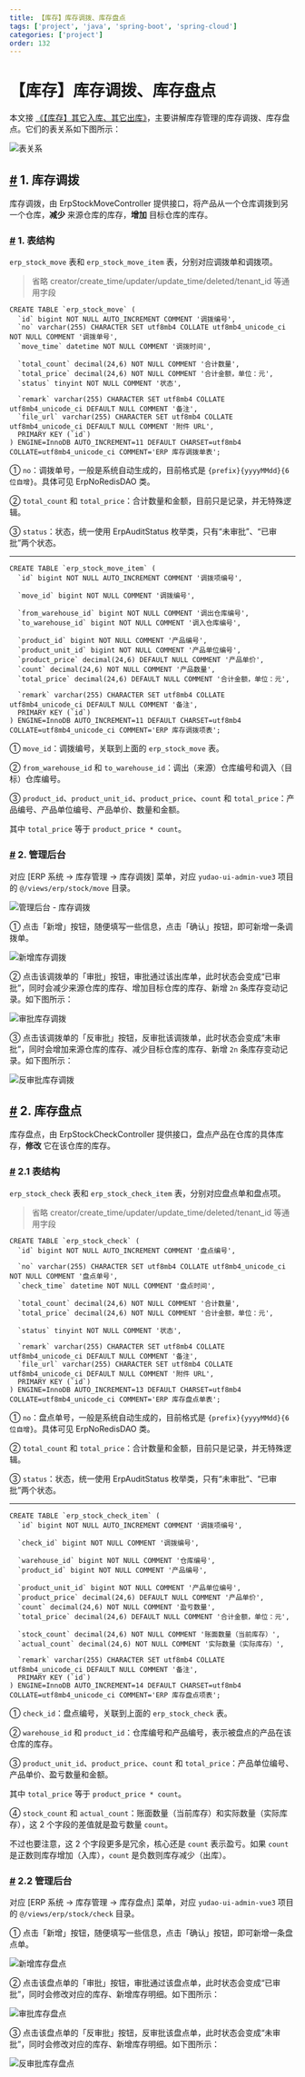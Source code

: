 ```yaml
---
title: 【库存】库存调拨、库存盘点
tags: ['project', 'java', 'spring-boot', 'spring-cloud']
categories: ['project']
order: 132
---
```

# 【库存】库存调拨、库存盘点

本文接 [《【库存】其它入库、其它出库》](/erp/stock-in-out/)，主要讲解库存管理的库存调拨、库存盘点。它们的表关系如下图所示：

 ![表关系](https://cloud.iocoder.cn/img/ERP%E6%89%8B%E5%86%8C/%E5%BA%93%E5%AD%98%E6%A8%A1%E5%9D%9703/%E8%A1%A8%E5%85%B3%E7%B3%BB.png)

 ## [#](#_1-库存调拨) 1. 库存调拨

 库存调拨，由 ErpStockMoveController 提供接口，将产品从一个仓库调拨到另一个仓库，**减少** 来源仓库的库存，**增加** 目标仓库的库存。

 ### [#](#_1-表结构) 1. 表结构

 `erp_stock_move` 表和 `erp_stock_move_item` 表，分别对应调拨单和调拨项。

 
> 省略 creator/create\_time/updater/update\_time/deleted/tenant\_id 等通用字段

 
```
CREATE TABLE `erp_stock_move` (
  `id` bigint NOT NULL AUTO_INCREMENT COMMENT '调拨编号',
  `no` varchar(255) CHARACTER SET utf8mb4 COLLATE utf8mb4_unicode_ci NOT NULL COMMENT '调拨单号',
  `move_time` datetime NOT NULL COMMENT '调拨时间',
  
  `total_count` decimal(24,6) NOT NULL COMMENT '合计数量',
  `total_price` decimal(24,6) NOT NULL COMMENT '合计金额，单位：元',
  `status` tinyint NOT NULL COMMENT '状态',
  
  `remark` varchar(255) CHARACTER SET utf8mb4 COLLATE utf8mb4_unicode_ci DEFAULT NULL COMMENT '备注',
  `file_url` varchar(255) CHARACTER SET utf8mb4 COLLATE utf8mb4_unicode_ci DEFAULT NULL COMMENT '附件 URL',
  PRIMARY KEY (`id`)
) ENGINE=InnoDB AUTO_INCREMENT=11 DEFAULT CHARSET=utf8mb4 COLLATE=utf8mb4_unicode_ci COMMENT='ERP 库存调拨单表';

```
① `no`：调拨单号，一般是系统自动生成的，目前格式是 `{prefix}{yyyyMMdd}{6 位自增}`。具体可见 ErpNoRedisDAO 类。

 ② `total_count` 和 `total_price`：合计数量和金额，目前只是记录，并无特殊逻辑。

 ③ `status`：状态，统一使用 ErpAuditStatus 枚举类，只有“未审批”、“已审批”两个状态。

 

---

 
```
CREATE TABLE `erp_stock_move_item` (
  `id` bigint NOT NULL AUTO_INCREMENT COMMENT '调拨项编号',
  
  `move_id` bigint NOT NULL COMMENT '调拨编号',
 
  `from_warehouse_id` bigint NOT NULL COMMENT '调出仓库编号',
  `to_warehouse_id` bigint NOT NULL COMMENT '调入仓库编号',
   
  `product_id` bigint NOT NULL COMMENT '产品编号',
  `product_unit_id` bigint NOT NULL COMMENT '产品单位编号',
  `product_price` decimal(24,6) DEFAULT NULL COMMENT '产品单价',
  `count` decimal(24,6) NOT NULL COMMENT '产品数量',
  `total_price` decimal(24,6) DEFAULT NULL COMMENT '合计金额，单位：元',
  
  `remark` varchar(255) CHARACTER SET utf8mb4 COLLATE utf8mb4_unicode_ci DEFAULT NULL COMMENT '备注',
  PRIMARY KEY (`id`)
) ENGINE=InnoDB AUTO_INCREMENT=11 DEFAULT CHARSET=utf8mb4 COLLATE=utf8mb4_unicode_ci COMMENT='ERP 库存调拨项表';

```
① `move_id`：调拨编号，关联到上面的 `erp_stock_move` 表。

 ② `from_warehouse_id` 和 `to_warehouse_id`：调出（来源）仓库编号和调入（目标）仓库编号。

 ③ `product_id`、`product_unit_id`、`product_price`、`count` 和 `total_price`：产品编号、产品单位编号、产品单价、数量和金额。

 其中 `total_price` 等于 `product_price * count`。

 ### [#](#_2-管理后台) 2. 管理后台

 对应 [ERP 系统 -> 库存管理 -> 库存调拨] 菜单，对应 `yudao-ui-admin-vue3` 项目的 `@/views/erp/stock/move` 目录。

 ![管理后台 - 库存调拨](https://cloud.iocoder.cn/img/ERP%E6%89%8B%E5%86%8C/%E5%BA%93%E5%AD%98%E6%A8%A1%E5%9D%9703/%E5%BA%93%E5%AD%98%E8%B0%83%E6%8B%A8.png)

 ① 点击「新增」按钮，随便填写一些信息，点击「确认」按钮，即可新增一条调拨单。

 ![新增库存调拨](https://cloud.iocoder.cn/img/ERP%E6%89%8B%E5%86%8C/%E5%BA%93%E5%AD%98%E6%A8%A1%E5%9D%9703/%E5%BA%93%E5%AD%98%E8%B0%83%E6%8B%A8-%E6%96%B0%E5%A2%9E.png)

 ② 点击该调拨单的「审批」按钮，审批通过该出库单，此时状态会变成“已审批”，同时会减少来源仓库的库存、增加目标仓库的库存、新增 `2n` 条库存变动记录。如下图所示：

 ![审批库存调拨](https://cloud.iocoder.cn/img/ERP%E6%89%8B%E5%86%8C/%E5%BA%93%E5%AD%98%E6%A8%A1%E5%9D%9703/%E5%BA%93%E5%AD%98%E8%B0%83%E6%8B%A8-%E5%AE%A1%E6%89%B9.png)

 ③ 点击该调拨单的「反审批」按钮，反审批该调拨单，此时状态会变成“未审批”，同时会增加来源仓库的库存、减少目标仓库的库存、新增 `2n` 条库存变动记录。如下图所示：

 ![反审批库存调拨](https://cloud.iocoder.cn/img/ERP%E6%89%8B%E5%86%8C/%E5%BA%93%E5%AD%98%E6%A8%A1%E5%9D%9703/%E5%BA%93%E5%AD%98%E8%B0%83%E6%8B%A8-%E5%8F%8D%E5%AE%A1%E6%89%B9.png)

 ## [#](#_2-库存盘点) 2. 库存盘点

 库存盘点，由 ErpStockCheckController 提供接口，盘点产品在仓库的具体库存，**修改** 它在该仓库的库存。

 ### [#](#_2-1-表结构) 2.1 表结构

 `erp_stock_check` 表和 `erp_stock_check_item` 表，分别对应盘点单和盘点项。

 
> 省略 creator/create\_time/updater/update\_time/deleted/tenant\_id 等通用字段

 
```
CREATE TABLE `erp_stock_check` (
  `id` bigint NOT NULL AUTO_INCREMENT COMMENT '盘点编号',
  
  `no` varchar(255) CHARACTER SET utf8mb4 COLLATE utf8mb4_unicode_ci NOT NULL COMMENT '盘点单号',
  `check_time` datetime NOT NULL COMMENT '盘点时间',
  
  `total_count` decimal(24,6) NOT NULL COMMENT '合计数量',
  `total_price` decimal(24,6) NOT NULL COMMENT '合计金额，单位：元',
  
  `status` tinyint NOT NULL COMMENT '状态',
  
  `remark` varchar(255) CHARACTER SET utf8mb4 COLLATE utf8mb4_unicode_ci DEFAULT NULL COMMENT '备注',
  `file_url` varchar(255) CHARACTER SET utf8mb4 COLLATE utf8mb4_unicode_ci DEFAULT NULL COMMENT '附件 URL',
  PRIMARY KEY (`id`)
) ENGINE=InnoDB AUTO_INCREMENT=13 DEFAULT CHARSET=utf8mb4 COLLATE=utf8mb4_unicode_ci COMMENT='ERP 库存盘点单表';

```
① `no`：盘点单号，一般是系统自动生成的，目前格式是 `{prefix}{yyyyMMdd}{6 位自增}`。具体可见 ErpNoRedisDAO 类。

 ② `total_count` 和 `total_price`：合计数量和金额，目前只是记录，并无特殊逻辑。

 ③ `status`：状态，统一使用 ErpAuditStatus 枚举类，只有“未审批”、“已审批”两个状态。

 

---

 
```
CREATE TABLE `erp_stock_check_item` (
  `id` bigint NOT NULL AUTO_INCREMENT COMMENT '调拨项编号',
  
  `check_id` bigint NOT NULL COMMENT '调拨编号',
  
  `warehouse_id` bigint NOT NULL COMMENT '仓库编号',
  `product_id` bigint NOT NULL COMMENT '产品编号',
  
  `product_unit_id` bigint NOT NULL COMMENT '产品单位编号',
  `product_price` decimal(24,6) DEFAULT NULL COMMENT '产品单价',
  `count` decimal(24,6) NOT NULL COMMENT '盈亏数量',
  `total_price` decimal(24,6) DEFAULT NULL COMMENT '合计金额，单位：元',
  
  `stock_count` decimal(24,6) NOT NULL COMMENT '账面数量（当前库存）',
  `actual_count` decimal(24,6) NOT NULL COMMENT '实际数量（实际库存）',
  
  `remark` varchar(255) CHARACTER SET utf8mb4 COLLATE utf8mb4_unicode_ci DEFAULT NULL COMMENT '备注',
  PRIMARY KEY (`id`)
) ENGINE=InnoDB AUTO_INCREMENT=14 DEFAULT CHARSET=utf8mb4 COLLATE=utf8mb4_unicode_ci COMMENT='ERP 库存盘点项表';

```
① `check_id`：盘点编号，关联到上面的 `erp_stock_check` 表。

 ② `warehouse_id` 和 `product_id`：仓库编号和产品编号，表示被盘点的产品在该仓库的库存。

 ③ `product_unit_id`、`product_price`、`count` 和 `total_price`：产品单位编号、产品单价、盈亏数量和金额。

 其中 `total_price` 等于 `product_price * count`。

 ④ `stock_count` 和 `actual_count`：账面数量（当前库存）和实际数量（实际库存），这 2 个字段的差值就是盈亏数量 `count`。

 不过也要注意，这 2 个字段更多是冗余，核心还是 `count` 表示盈亏。如果 `count` 是正数则库存增加（入库），`count` 是负数则库存减少（出库）。

 ### [#](#_2-2-管理后台) 2.2 管理后台

 对应 [ERP 系统 -> 库存管理 -> 库存盘点] 菜单，对应 `yudao-ui-admin-vue3` 项目的 `@/views/erp/stock/check` 目录。

 ① 点击「新增」按钮，随便填写一些信息，点击「确认」按钮，即可新增一条盘点单。

 ![新增库存盘点](https://cloud.iocoder.cn/img/ERP%E6%89%8B%E5%86%8C/%E5%BA%93%E5%AD%98%E6%A8%A1%E5%9D%9703/%E5%BA%93%E5%AD%98%E7%9B%98%E7%82%B9-%E6%96%B0%E5%A2%9E.png)

 ② 点击该盘点单的「审批」按钮，审批通过该盘点单，此时状态会变成“已审批”，同时会修改对应的库存、新增库存明细。如下图所示：

 ![审批库存盘点](https://cloud.iocoder.cn/img/ERP%E6%89%8B%E5%86%8C/%E5%BA%93%E5%AD%98%E6%A8%A1%E5%9D%9703/%E5%BA%93%E5%AD%98%E7%9B%98%E7%82%B9-%E5%AE%A1%E6%89%B9.png)

 ③ 点击该盘点单的「反审批」按钮，反审批该盘点单，此时状态会变成“未审批”，同时会修改对应的库存、新增库存明细。如下图所示：

 ![反审批库存盘点](https://cloud.iocoder.cn/img/ERP%E6%89%8B%E5%86%8C/%E5%BA%93%E5%AD%98%E6%A8%A1%E5%9D%9703/%E5%BA%93%E5%AD%98%E7%9B%98%E7%82%B9-%E5%8F%8D%E5%AE%A1%E6%89%B9.png)


